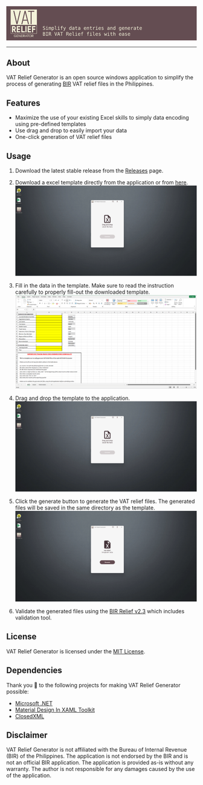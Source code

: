 ﻿<img alt="" src="./assets/header.svg">

---

## About

VAT Relief Generator is an open source windows application to simplify the process of generating [BIR](https://www.bir.gov.ph/index.php/home.html) VAT relief files in the Philippines.

## Features
* Maximize the use of your existing Excel skills to simply data encoding using pre-defined templates
* Use drag and drop to easily import your data
* One-click generation of VAT relief files

## Usage
1. Download the latest stable release from the [Releases](https://github.com/cpa-coder/vat-relief/releases) page.

2. Download a excel template directly from the application or from [here](https://github.com/cpa-coder/vat-relief/blob/main/DebitExpress.VatRelief/template.xltx).
   <img alt="" src="./assets/step2.gif">

3. Fill in the data in the template. Make sure to read the instruction carefully to properly fill-out the downloaded template.
   <img alt="" src="./assets/step3.gif">

4. Drag and drop the template to the application.
   <img alt="" src="./assets/step4.gif">

5. Click the generate button to generate the VAT relief files. The generated files will be saved in the same directory as the template.
   <img alt="" src="./assets/step5.gif">

6. Validate the generated files using the [BIR Relief v2.3](https://www.bir.gov.ph/index.php/downloadables.html#relief) which includes validation tool.
   <img alt="" src="./assets/step6.gif">

## License
VAT Relief Generator is licensed under the [MIT License](https://github.com/cpa-coder/vat-relief/blob/main/LICENSE).

## Dependencies

Thank you :gift_heart: to the following projects for making VAT Relief Generator possible:

* [Microsoft .NET](https://dotnet.microsoft.com/en-us/)
* [Material Design In XAML Toolkit](https://github.com/MaterialDesignInXAML/MaterialDesignInXamlToolkit)
* [ClosedXML](https://github.com/ClosedXML/ClosedXML)

## Disclaimer

VAT Relief Generator is not affiliated with the Bureau of Internal Revenue (BIR) of the Philippines. The application is not endorsed by the BIR and is not an official BIR application. The application is provided as-is without any warranty. The author is not responsible for any damages caused by the use of the application.